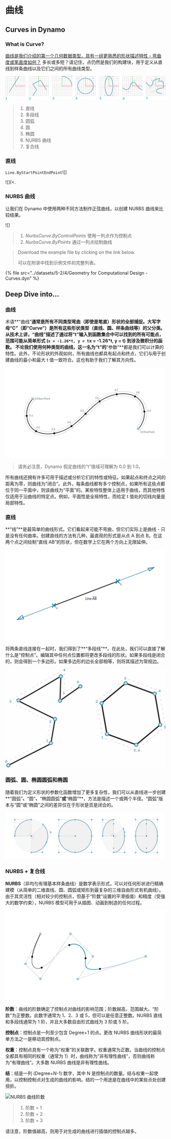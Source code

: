 # 曲线

## Curves in Dynamo

### What is Curve?

[曲线是我们介绍的第一个几何数据类型，具有一组更熟悉的形状描述特性 - 弯曲度或笔直度如何？](5-4\_curves.md#curve) 多长或多短？请记住，点仍然是我们的构建块，用于定义从直线到样条曲线以及它们之间的所有曲线类型。

![曲线类型](../images/5-2/4/CurveTypes.jpg)

> 1. 直线
> 2. 多段线
> 3. 圆弧
> 4. 圆
> 5. 椭圆
> 6. NURBS 曲线
> 7. 复合线

### 直线

[](5-4\_curves.md#lines)`Line.ByStartPointEndPoint`![]

![](<.

### NURBS 曲线

[](5-4\_curves.md#nurbs-+-polycurves)让我们在 Dynamo 中使用两种不同方法制作正弦曲线，以创建 NURBS 曲线来比较结果。

![]

> 1. _NurbsCurve.ByControlPoints_ 使用一列点作为控制点
> 2. _NurbsCurve.ByPoints_ 通过一列点绘制曲线

> Download the example file by clicking on the link below.
>
> 可以在附录中找到示例文件的完整列表。

{% file src="../datasets/5-2/4/Geometry for Computational Design - Curves.dyn" %}

## Deep Dive into...

### 曲线

术语**“曲线”**通常是所有不同类型弯曲（即使是笔直）形状的全部捕捉。大写字母“C”（即“Curve”）是所有这些形状类型（直线、圆、样条曲线等）的父分类。从技术上讲，“曲线”描述了通过将“t”输入到函数集合中可以找到的所有可能点，范围可能从简单形式 (`x = -1.26*t, y = t`x = -1.26*t, y = t) 到涉及微积分的函数。 不论我们使用何种类型的曲线，这一名为“t”的**“参数”**都是我们可以计算的特性。此外，不论形状的外观如何，所有曲线也都具有起点和终点，它们与用于创建曲线的最小和最大 t 值一致符合。这也有助于我们了解其方向性。

![曲线参数](../images/5-2/4/CurveParameter.jpg)

> 请务必注意，Dynamo 假定曲线的“t”值域可理解为 0.0 到 1.0。

所有曲线还拥有许多可用于描述或分析它们的特性或特征。如果起点和终点之间的距离为零，则曲线为“闭合”。此外，每条曲线都有多个控制点，如果所有这些点都位于同一平面中，则该曲线为“平面”的。某些特性整体上适用于曲线，而其他特性仅适用于沿曲线的特定点。例如，平面性是全局特性，而给定 t 值处的切线向量是局部特性。

### 直线

**“线”**是最简单的曲线形式。它们看起来可能不弯曲，但它们实际上是曲线 - 只是没有任何曲率。创建直线的方法有几种，最直观的形式是从点 A 到点 B。在这两个点之间绘制“直线 AB”的形状，但在数学上它在两个方向上无限延伸。

![直线](../images/5-2/4/Line.jpg)

将两条直线连接在一起时，我们得到了**“多段线”**。在此处，我们可以直接了解什么是“控制点”。编辑其中任何点位置都将更改多段线的形状。如果多段线是闭合的，则会得到一个多边形。如果多边形的边长全部相等，则将其描述为常规边。

![多段线 + 多边形](../images/5-2/4/Polyline.jpg)

### 圆弧、圆、椭圆圆弧和椭圆

随着我们为定义形状的参数化函数增加了更多复杂性，我们可以从直线进一步创建**“圆弧”**、**“圆”**、**“椭圆圆弧”**或**“椭圆”**，方法是描述一个或两个半径。“圆弧”版本与“圆”或“椭圆”之间的差异仅在于形状是否是闭合的。

![圆弧 + 圆](../images/5-2/4/Arcs+Circles.jpg)

### NURBS + 复合线

**NURBS**（非均匀有理基本样条曲线）是数学表示形式，可以对任何形状进行精确建模（从简单的二维直线、圆、圆弧或矩形到最复杂的三维自由形式有机曲线）。由于其灵活性（相对较少的控制点，但基于“阶数”设置的平滑插值）和精度（受强大的数学约束），NURBS 模型可用于从插图、动画到制造的任何过程。

![NURBS 曲线](../images/5-2/4/NURBScurve.jpg)

**阶数**：曲线的阶数确定了控制点对曲线的影响范围；阶数越高，范围越大。“阶数”为正整数。此数字通常为 1、2、3 或 5，但可以是任意正整数。NURBS 直线和多段线通常为 1 阶，并且大多数自由形式曲线为 3 阶或 5 阶。

**控制点**：控制点是一列至少包含 Degree+1 的点。更改 NURBS 曲线形状的最简单方法之一是移动其控制点。

**权重**：控制点具有一个称为“权重”的关联数字。权重通常为正数。当曲线的控制点全都具有相同的权重（通常为 1）时，曲线称为“非有理性曲线”，否则曲线称为“有理曲线”。大多数 NURBS 曲线是非有理性曲线。

**结**：结是一列 (Degree+N-1) 数字，其中 N 是控制点的数量。结与权重一起使用，以控制控制点对生成的曲线的影响。结的一个用途是在曲线中的某些点处创建扭折。

![NURBS 曲线阶数](../images/5-2/4/NURBScurve\_Degree.jpg)

> 1. 阶数 = 1
> 2. 阶数 = 2
> 3. 阶数 = 3

请注意，阶数值越高，则用于对生成的曲线进行插值的控制点越多。

